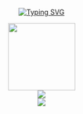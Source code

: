 <p align="center">
<a href="https://git.io/typing-svg"><img src="https://readme-typing-svg.demolab.com?font=Fira+Code&pause=1000&color=248CF7&multiline=true&width=435&lines=Welcome+to+my+Github+homepage!+" alt="Typing SVG" /></a>
</p>

<div align="center"> <img height="137px" src="https://github-readme-stats.vercel.app/api?username=qlt315&hide_title=true&hide_border=true&show_icons=trueline_height=21&text_color=000&icon_color=000&bg_color=0,ea6161,ffc64d,fffc4d,52fa5a&theme=graywhite" /> </div>

<div align="center"> <img src="https://metrics.lecoq.io/qlt315?template=classic&config.timezone=Asia%2FShanghai"> </div>

<div align="center"> <img src="https://visitor-badge.glitch.me/badge?page_id=qlt315" /> </div>

<!-- - 🔭 I’m currently working on ...
- 🌱 I’m currently learning ...
- 👯 I’m looking to collaborate on ...
- 🤔 I’m looking for help with ...
- 💬 Ask me about ...
- 📫 How to reach me: ...
- 😄 Pronouns: ...
- ⚡ Fun fact: ... -->

